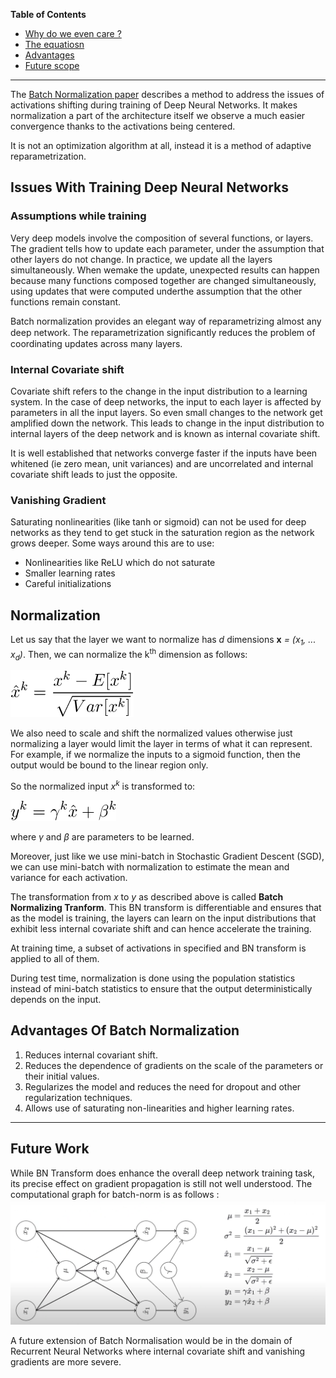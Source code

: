 **Table of Contents**
- [Why do we even care ?](#issues-with-training-deep-neural-networks)
- [The equatiosn](#normalization)
- [Advantages](#advantages-of-batch-normalization)
- [Future scope](#future-work)
<hr>

The [Batch Normalization paper](http://arxiv.org/pdf/1502.03167.pdf) describes a method to address the issues of activations shifting during training of Deep Neural Networks. It makes normalization a part of the architecture itself we observe a much easier convergence thanks to the activations being centered.

It is not an optimization algorithm at all, instead it is a method of adaptive reparametrization.

## Issues With Training Deep Neural Networks

### Assumptions while training

Very deep models involve the composition of several functions, or layers. The gradient tells how to update each parameter, under the assumption that other layers do not change. In practice, we update all the layers simultaneously. When wemake the update, unexpected results can happen because many functions composed together are changed simultaneously, using updates that were computed underthe assumption that the other functions remain constant.

Batch normalization provides an elegant way of reparametrizing almost any deep network. The reparametrization signiﬁcantly reduces the problem of coordinating updates across many layers.

### Internal Covariate shift

Covariate shift refers to the change in the input distribution to a learning system. In the case of deep networks, the input to each layer is affected by parameters in all the input layers. So even small changes to the network get amplified down the network. This leads to change in the input distribution to internal layers of the deep network and is known as internal covariate shift. 

It is well established that networks converge faster if the inputs have been whitened (ie zero mean, unit variances) and are uncorrelated and internal covariate shift leads to just the opposite.

### Vanishing Gradient 

Saturating nonlinearities (like tanh or sigmoid) can not be used for deep networks as they tend to get stuck in the saturation region as the network grows deeper. Some ways around this are to use:
 * Nonlinearities like ReLU which do not saturate
 * Smaller learning rates
 * Careful initializations 

## Normalization

Let us say that the layer we want to normalize has *d* dimensions **x** *= (x<sub>1</sub>, ... x<sub>d</sub>)*. Then, we can normalize the k<sup>th</sup> dimension as follows:

<img src="../images/batch_norm_normalize.png" alt="normalizing dimensions">

We also need to scale and shift the normalized values otherwise just normalizing a layer would limit the layer in terms of what it can represent. For example, if we normalize the inputs to a sigmoid function, then the output would be bound to the linear region only.

So the normalized input *x<sup>k</sup>* is transformed to:

<img src="../images/batch_norm_scale_shift.png" alt="scaled and shifted normalized value">

where *γ* and *β* are parameters to be learned.

Moreover, just like we use mini-batch in Stochastic Gradient Descent (SGD), we can use mini-batch with normalization to estimate the mean and variance for each activation.

The transformation from *x* to *y* as described above is called **Batch Normalizing Tranform**. This BN transform is differentiable and ensures that as the model is training, the layers can learn on the input distributions that exhibit less internal covariate shift and can hence accelerate the training.

At training time, a subset of activations in specified and BN transform is applied to all of them.

During test time, normalization is done using the population statistics instead of mini-batch statistics to ensure that the output deterministically depends on the input. 

## Advantages Of Batch Normalization

1. Reduces internal covariant shift.
2. Reduces the dependence of gradients on the scale of the parameters or their initial values.
3. Regularizes the model and reduces the need for dropout and other regularization techniques.
4. Allows use of saturating non-linearities and higher learning rates.

<hr>

## Future Work

While BN Transform does enhance the overall deep network training task, its precise effect on gradient propagation is still not well understood. 
The computational graph for batch-norm is as follows :
<img src="../images/batch_norm_computational_graph.png" alt="scaled and shifted normalized value">
<br>

A future extension of Batch Normalisation would be in the domain of Recurrent Neural Networks where internal covariate shift and vanishing gradients are more severe.